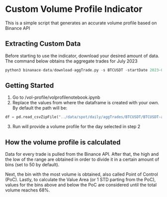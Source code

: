 # Custom Volume Profile Indicator

This is a simple script that generates an accurate volume profile based on Binance API

## Extracting Custom Data

Before starting to use the indicator, download your desired amount of data. The command below obtains the aggregate trades for July 2023

```python
python3 binanace-data/download-aggTrade.py -s BTCUSDT -startDate 2023-07-01 -endDate 2023-07-31  -t spot -skip-monthly 1
```

## Getting Started

1. Go to /vol-profile/volprofilenotebook.ipynb
2. Replace the values from where the dataframe is created with your own. By default the path will be:

```python
df = pd.read_csvZipFile("../data/spot/daily/aggTrades/BTCUSDT/BTCUSDT-aggTrades-YYYY-MM-DD.zip".open("BTCUSDT-aggTrades-YYYY-MM-DD.csv"), names=["aggregated_id","price","quantity","first_trade_id","last_trade_id","last_timestamp","is_buyer_maker","is_best_match"])
```

3. Run will provide a volume profile for the day selected in step 2

## How the volume profile is calculated

Data for every trade is pulled from the Binance API. After that, the high and the low of the range are obtained in order to divide it in a certain amount of bins (set to 50 by default).

Next, the bin with the most volume is obtained, also called Point of Control (PoC). Lastly, to calculate the Value Area (or 1 STD parting from the PoC), values for the bins above and below the PoC are considered until the total volume reaches 68%.
